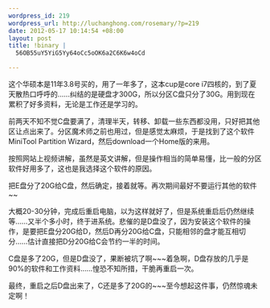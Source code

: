 ```yaml
--- 
wordpress_id: 219
wordpress_url: http://luchanghong.com/rosemary/?p=219
date: 2012-05-17 10:14:54 +08:00
layout: post
title: !binary |
  56OB55uY5YiG5Yy64oCc5oOK6a2C6K6w4oCd

---
```

这个华硕本是11年3.8号买的，用了一年多了，这本cup是core i7四核的，到了夏天散热口呼呼的……纠结的是硬盘才300G，所以分区C盘只分了30G。用到现在累积了好多资料，无论是工作还是学习的。

前两天不知不觉C盘要满了，清理半天，转移、卸载一些东西都没用，只好把其他区让点出来了。分区魔术师之前也用过，但是感觉太麻烦，于是找到了这个软件MiniTool Partition Wizard，然后download一个Home版的来用。

按照网站上视频讲解，虽然是英文讲解，但是操作相当的简单易懂，比一般的分区软件好用多了，这也是我选择这个软件的原因。

把E盘分了20G给C盘，然后确定，接着就等。再次期间最好不要运行其他的软件~~

大概20-30分钟，完成后重启电脑，以为这样就好了，但是系统重启后仍然继续等……又半个多小时，终于进系统。悲催的是D盘没了，因为安装这个软件的操作，是要把E盘分20G给D，然后D再分20G给C盘，只能相邻的盘才能互相切分……估计直接把D分20G给C会节约一半的时间。

C盘是多了20G，但是D盘没了，果断被坑了啊~~~着急啊，D盘存放的几乎是90%的软件和工作资料……惶恐不知所措，干脆再重启一次。

最终，重启之后D盘出来了，C还是多了20G的~~~至今想起这件事，仍然惊魂未定啊！
